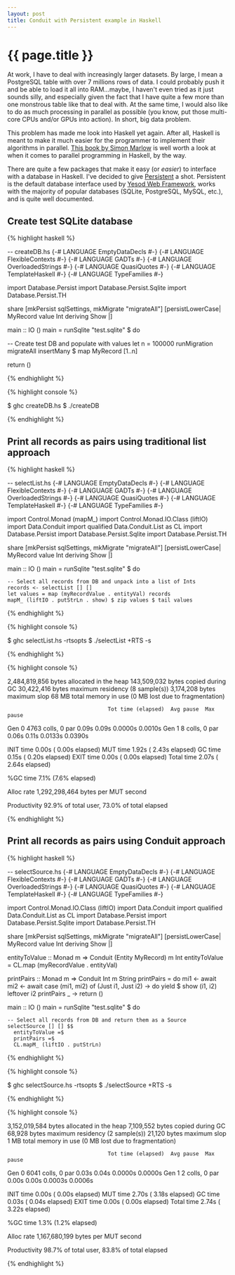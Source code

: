 ```yaml
---
layout: post
title: Conduit with Persistent example in Haskell
---
```


# {{ page.title }}
At work, I have to deal with increasingly larger datasets. By large, I mean a PostgreSQL table with over 7 millions rows of data. I could probably push it and be able to load it all into RAM...maybe, I haven't even tried as it just sounds silly, and especially given the fact that I have quite a few more than one monstrous table like that to deal with. At the same time, I would also like to do as much processing in parallel as possible (you know, put those multi-core CPUs and/or GPUs into action). In short, big data problem.

This problem has made me look into Haskell yet again. After all, Haskell is meant to make it much easier for the programmer to implement their algorithms in parallel. [This book by Simon Marlow](http://chimera.labs.oreilly.com/books/1230000000929/index.html) is well worth a look at when it comes to parallel programming in Haskell, by the way.

There are quite a few packages that make it easy (or _easier_) to interface with a database in Haskell. I've decided to give [Persistent](http://www.yesodweb.com/book/persistent) a shot. Persistent is the default database interface used by [Yesod Web Framework](http://www.yesodweb.com), works with the majority of popular databases (SQLite, PostgreSQL, MySQL, etc.), and is quite well documented.

## Create test SQLite database

{% highlight haskell %}

-- createDB.hs
{-# LANGUAGE EmptyDataDecls    #-}
{-# LANGUAGE FlexibleContexts  #-}
{-# LANGUAGE GADTs             #-}
{-# LANGUAGE OverloadedStrings #-}
{-# LANGUAGE QuasiQuotes       #-}
{-# LANGUAGE TemplateHaskell   #-}
{-# LANGUAGE TypeFamilies      #-}

import Database.Persist
import Database.Persist.Sqlite
import Database.Persist.TH

share [mkPersist sqlSettings, mkMigrate "migrateAll"] [persistLowerCase|
MyRecord
  value Int
  deriving Show
|]

main :: IO ()
main = runSqlite "test.sqlite" $ do

  -- Create test DB and populate with values
  let n = 100000
  runMigration migrateAll
  insertMany $ map MyRecord [1..n]

  return ()

{% endhighlight %}

{% highlight console %}

$ ghc createDB.hs
$ ./createDB

{% endhighlight %}

## Print all records as pairs using traditional list approach

{% highlight haskell %}

-- selectList.hs
{-# LANGUAGE EmptyDataDecls    #-}
{-# LANGUAGE FlexibleContexts  #-}
{-# LANGUAGE GADTs             #-}
{-# LANGUAGE OverloadedStrings #-}
{-# LANGUAGE QuasiQuotes       #-}
{-# LANGUAGE TemplateHaskell   #-}
{-# LANGUAGE TypeFamilies      #-}

import Control.Monad (mapM_)
import Control.Monad.IO.Class  (liftIO)
import Data.Conduit
import qualified Data.Conduit.List as CL
import Database.Persist
import Database.Persist.Sqlite
import Database.Persist.TH

share [mkPersist sqlSettings, mkMigrate "migrateAll"] [persistLowerCase|
MyRecord
  value Int
  deriving Show
|]

main :: IO ()
main = runSqlite "test.sqlite" $ do

    -- Select all records from DB and unpack into a list of Ints
    records <- selectList [] []
    let values = map (myRecordValue . entityVal) records
    mapM_ (liftIO . putStrLn . show) $ zip values $ tail values

{% endhighlight %}

{% highlight console %}

$ ghc selectList.hs -rtsopts
$ ./selectList +RTS -s

{% endhighlight %}

{% highlight console %}

   2,484,819,856 bytes allocated in the heap
     143,509,032 bytes copied during GC
      30,422,416 bytes maximum residency (8 sample(s))
       3,174,208 bytes maximum slop
              68 MB total memory in use (0 MB lost due to fragmentation)

                                    Tot time (elapsed)  Avg pause  Max pause
  Gen  0      4763 colls,     0 par    0.09s    0.09s     0.0000s    0.0010s
  Gen  1         8 colls,     0 par    0.06s    0.11s     0.0133s    0.0390s

  INIT    time    0.00s  (  0.00s elapsed)
  MUT     time    1.92s  (  2.43s elapsed)
  GC      time    0.15s  (  0.20s elapsed)
  EXIT    time    0.00s  (  0.00s elapsed)
  Total   time    2.07s  (  2.64s elapsed)

  %GC     time       7.1%  (7.6% elapsed)

  Alloc rate    1,292,298,464 bytes per MUT second

  Productivity  92.9% of total user, 73.0% of total elapsed

{% endhighlight %}

## Print all records as pairs using Conduit approach

{% highlight haskell %}

-- selectSource.hs
{-# LANGUAGE EmptyDataDecls    #-}
{-# LANGUAGE FlexibleContexts  #-}
{-# LANGUAGE GADTs             #-}
{-# LANGUAGE OverloadedStrings #-}
{-# LANGUAGE QuasiQuotes       #-}
{-# LANGUAGE TemplateHaskell   #-}
{-# LANGUAGE TypeFamilies      #-}

import Control.Monad.IO.Class  (liftIO)
import Data.Conduit
import qualified Data.Conduit.List as CL
import Database.Persist
import Database.Persist.Sqlite
import Database.Persist.TH

share [mkPersist sqlSettings, mkMigrate "migrateAll"] [persistLowerCase|
MyRecord
  value Int
  deriving Show
|]

entityToValue :: Monad m => Conduit (Entity MyRecord) m Int
entityToValue = CL.map (myRecordValue . entityVal)

printPairs :: Monad m => Conduit Int m String
printPairs = do
  mi1 <- await
  mi2 <- await
  case (mi1, mi2) of
    (Just i1, Just i2) -> do
      yield $ show (i1, i2)
      leftover i2
      printPairs
    _ -> return ()

main :: IO ()
main = runSqlite "test.sqlite" $ do

    -- Select all records from DB and return them as a Source
    selectSource [] [] $$
      entityToValue =$
      printPairs =$
      CL.mapM_ (liftIO . putStrLn)

{% endhighlight %}

{% highlight console %}

$ ghc selectSource.hs -rtsopts
$ ./selectSource +RTS -s

{% endhighlight %}

{% highlight console %}

   3,152,019,584 bytes allocated in the heap
       7,109,552 bytes copied during GC
          68,928 bytes maximum residency (2 sample(s))
          21,120 bytes maximum slop
               1 MB total memory in use (0 MB lost due to fragmentation)

                                    Tot time (elapsed)  Avg pause  Max pause
  Gen  0      6041 colls,     0 par    0.03s    0.04s     0.0000s    0.0000s
  Gen  1         2 colls,     0 par    0.00s    0.00s     0.0003s    0.0006s

  INIT    time    0.00s  (  0.00s elapsed)
  MUT     time    2.70s  (  3.18s elapsed)
  GC      time    0.03s  (  0.04s elapsed)
  EXIT    time    0.00s  (  0.00s elapsed)
  Total   time    2.74s  (  3.22s elapsed)

  %GC     time       1.3%  (1.2% elapsed)

  Alloc rate    1,167,680,199 bytes per MUT second

  Productivity  98.7% of total user, 83.8% of total elapsed

{% endhighlight %}

